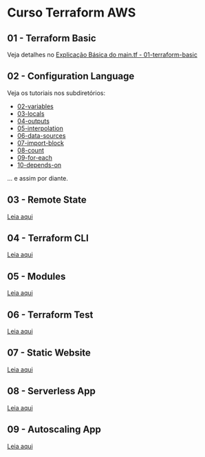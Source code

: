 # Curso Terraform AWS

## 01 - Terraform Basic

Veja detalhes no [Explicação Básica do main.tf - 01-terraform-basic](01-terraform-basic/README.md)

## 02 - Configuration Language

Veja os tutoriais nos subdiretórios:

- [02-variables](02-configuration-language/02-variables/README.md)
- [03-locals](02-configuration-language/03-locals/README.md)
- [04-outputs](02-configuration-language/04-outputs/README.md)
- [05-interpolation](02-configuration-language/05-interpolation/README.md)
- [06-data-sources](02-configuration-language/06-data-sources/README.md)
- [07-import-block](02-configuration-language/07-import-block/README.md)
- [08-count](02-configuration-language/08-count/README.md)
- [09-for-each](02-configuration-language/09-for-each/README.md)
- [10-depends-on](02-configuration-language/10-depends-on/README.md)

... e assim por diante.

## 03 - Remote State

[Leia aqui](03-remote-state/README.md)

## 04 - Terraform CLI

[Leia aqui](04-terraform-cli/README.md)

## 05 - Modules

[Leia aqui](05-modules/README.md)

## 06 - Terraform Test

[Leia aqui](06-terraform-test/README.md)

## 07 - Static Website

[Leia aqui](07-static-website/README.md)

## 08 - Serverless App

[Leia aqui](08-serverless-app/README.md)

## 09 - Autoscaling App

[Leia aqui](09-autoscaling-app/README.md)
